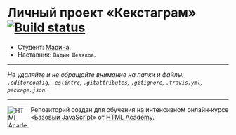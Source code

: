 # Личный проект «Кекстаграм» [![Build status][travis-image]][travis-url]

* Студент: [Марина](https://up.htmlacademy.ru/javascript/11/user/468867).
* Наставник: `Вадим Шевяков`.

---

_Не удаляйте и не обращайте внимание на папки и файлы:_<br>
_`.editorconfig`, `.eslintrc`, `.gitattributes`, `.gitignore`, `.travis.yml`, `package.json`._

---

<a href="https://htmlacademy.ru/intensive/javascript"><img align="left" width="50" height="50" title="HTML Academy" src="https://up.htmlacademy.ru/static/img/intensive/javascript/logo-for-github.svg"></a>

Репозиторий создан для обучения на интенсивном онлайн‑курсе «[Базовый JavaScript](https://htmlacademy.ru/intensive/javascript)» от [HTML Academy](https://htmlacademy.ru).

[travis-image]: https://travis-ci.org/htmlacademy-javascript/468867-kekstagram.svg?branch=master
[travis-url]: https://travis-ci.org/htmlacademy-javascript/468867-kekstagram
